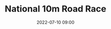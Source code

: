 ---
title: National 10m Road Race
location: Phoenix Park
date: 2022-07-10 09:00
latitude: 53.3522291
longitude: -6.3214874
results:
  - place: 3
    name: Brigig Long
    time: 1.11.31
    category: F35
---
